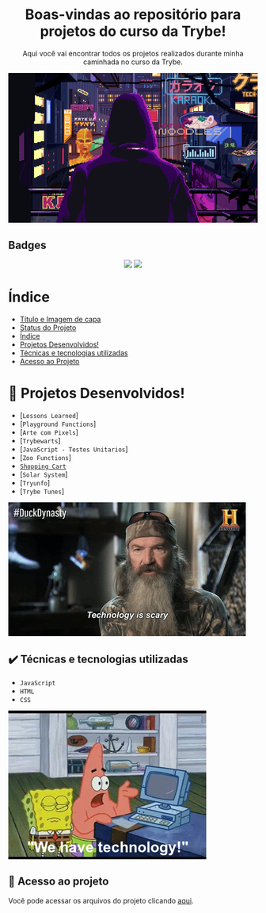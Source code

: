 <div align="center">
<h1>Boas-vindas ao repositório para projetos do curso da Trybe!</h1>
<p>Aqui você vai encontrar todos os projetos realizados durante minha caminhada no curso da Trybe.</p>  
</div>  
<p align="center">
<img src="https://github.com/MarcosRanauro/Projetos-curso-Trybe/blob/main/03%20-%20Arte%20com%20Pixels/Images/image5.gif"/>
</p>
<h2>Badges</h2>
<p align="center">
<img src="http://img.shields.io/static/v1?label=STATUS&message=EM%20DESENVOLVIMENTO&color=GREEN&style=for-the-badge"/>
<img src="https://img.shields.io/aur/last-modified/git-hub?label=%C3%9Altima%20Modifica%C3%A7%C3%A3o&style=for-the-badge"/>
</p>

# Índice 
* [Título e Imagem de capa](#boas-vindas-ao-reposit%C3%B3rio-para-projetos-do-curso-da-trybe)
* [Status do Projeto](#badges)
* [Índice](#índice)
* [Projetos Desenvolvidos!](#hammer-projetos-desenvolvidos)
* [Técnicas e tecnologias utilizadas](#%EF%B8%8F-t%C3%A9cnicas-e-tecnologias-utilizadas)
* [Acesso ao Projeto](#-acesso-ao-projeto)

# :hammer: Projetos Desenvolvidos!
- [``Lessons Learned``]
- [``Playground Functions``]
- [``Arte com Pixels``]
- [``Trybewarts``]
- [``JavaScript - Testes Unitarios``]
- [``Zoo Functions``]
- [``Shopping Cart``](https://github.com/MarcosRanauro/Projetos-curso-Trybe/tree/main/07%20-%20Shopping%20Cart)
- [``Solar System``]
- [``Tryunfo``]
- [``Trybe Tunes``]
<img src="https://github.com/MarcosRanauro/Projetos-curso-Trybe/blob/main/03%20-%20Arte%20com%20Pixels/Images/image12.gif"/>

## ✔️ Técnicas e tecnologias utilizadas

- ``JavaScript``
- ``HTML``
- ``CSS``
<img src="https://github.com/MarcosRanauro/Projetos-curso-Trybe/blob/main/03%20-%20Arte%20com%20Pixels/Images/image9.gif"/>

## 📁 Acesso ao projeto
Você pode acessar os arquivos do projeto clicando [aqui](https://github.com/MarcosRanauro/Projetos-curso-Trybe.git).
